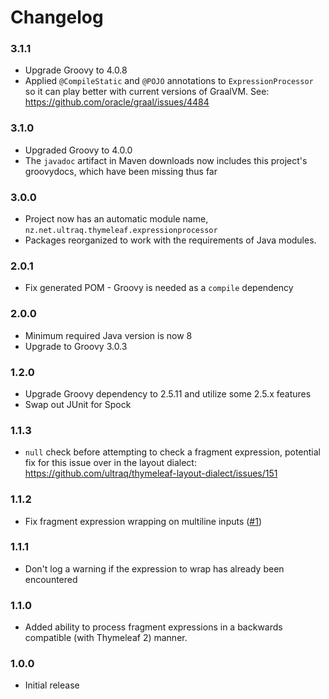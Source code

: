 
Changelog
=========

### 3.1.1
 - Upgrade Groovy to 4.0.8
 - Applied `@CompileStatic` and `@POJO` annotations to `ExpressionProcessor` so
   it can play better with current versions of GraalVM.  See: https://github.com/oracle/graal/issues/4484

### 3.1.0
 - Upgraded Groovy to 4.0.0
 - The `javadoc` artifact in Maven downloads now includes this project's
   groovydocs, which have been missing thus far

### 3.0.0
 - Project now has an automatic module name, `nz.net.ultraq.thymeleaf.expressionprocessor`
 - Packages reorganized to work with the requirements of Java modules.

### 2.0.1
 - Fix generated POM - Groovy is needed as a `compile` dependency

### 2.0.0
 - Minimum required Java version is now 8
 - Upgrade to Groovy 3.0.3

### 1.2.0
 - Upgrade Groovy dependency to 2.5.11 and utilize some 2.5.x features
 - Swap out JUnit for Spock

### 1.1.3
 - `null` check before attempting to check a fragment expression, potential fix
   for this issue over in the layout dialect:
   https://github.com/ultraq/thymeleaf-layout-dialect/issues/151

### 1.1.2
 - Fix fragment expression wrapping on multiline inputs
   ([#1](https://github.com/ultraq/thymeleaf-expression-processor/issues/1))

### 1.1.1
 - Don't log a warning if the expression to wrap has already been encountered

### 1.1.0
 - Added ability to process fragment expressions in a backwards compatible (with
   Thymeleaf 2) manner.

### 1.0.0
 - Initial release
